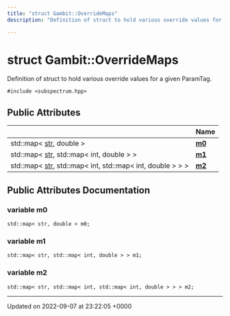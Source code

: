 ```yaml
---
title: "struct Gambit::OverrideMaps"
description: "Definition of struct to hold various override values for a given ParamTag. "

---
```


# struct Gambit::OverrideMaps



Definition of struct to hold various override values for a given ParamTag. 


`#include <subspectrum.hpp>`

## Public Attributes

|                | Name           |
| -------------- | -------------- |
| std::map< [str](/documentation/code/namespaces/namespacegambit/#typedef-str), double > | **[m0](/documentation/code/classes/structgambit_1_1overridemaps/#variable-m0)**  |
| std::map< [str](/documentation/code/namespaces/namespacegambit/#typedef-str), std::map< int, double > > | **[m1](/documentation/code/classes/structgambit_1_1overridemaps/#variable-m1)**  |
| std::map< [str](/documentation/code/namespaces/namespacegambit/#typedef-str), std::map< int, std::map< int, double > > > | **[m2](/documentation/code/classes/structgambit_1_1overridemaps/#variable-m2)**  |

## Public Attributes Documentation

### variable m0

```
std::map< str, double > m0;
```


### variable m1

```
std::map< str, std::map< int, double > > m1;
```


### variable m2

```
std::map< str, std::map< int, std::map< int, double > > > m2;
```


-------------------------------

Updated on 2022-09-07 at 23:22:05 +0000